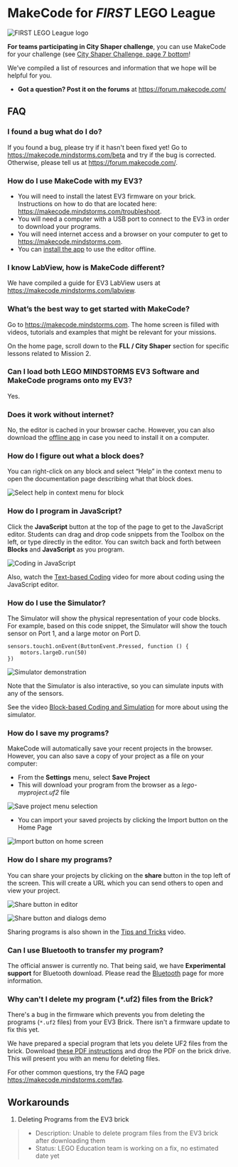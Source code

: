 # MakeCode for _FIRST_ LEGO League

![FIRST LEGO League logo](/static/fll/fll-logo.png)

**For teams participating in City Shaper challenge**, you can use MakeCode for your challenge (see [City Shaper Challenge, page 7 bottom](https://firstinspiresst01.blob.core.windows.net/fll/2020/city-shaper-game-guide-pdf.pdf)!

We’ve compiled a list of resources and information that we hope will be helpful for you.

* **Got a question? Post it on the forums** at https://forum.makecode.com/

## FAQ

### I found a bug what do I do?

If you found a bug, please try if it hasn't been fixed yet! Go to https://makecode.mindstorms.com/beta and try if the bug is corrected. Otherwise, please tell us at https://forum.makecode.com/.

### How do I use MakeCode with my EV3?

* You will need to install the latest EV3 firmware on your brick. Instructions on how to do that are located here: https://makecode.mindstorms.com/troubleshoot.
* You will need a computer with a USB port to connect to the EV3 in order to download your programs.
* You will need internet access and a browser on your computer to get to https://makecode.mindstorms.com.
* You can [install the app](/offline-app) to use the editor offline.

### I know LabView, how is MakeCode different?

We have compiled a guide for EV3 LabView users at https://makecode.mindstorms.com/labview.

### What’s the best way to get started with MakeCode?

Go to https://makecode.mindstorms.com. The home screen is filled with videos, tutorials and examples that might be relevant for your missions.

On the home page, scroll down to the **FLL / City Shaper** section for specific lessons related to Mission 2.

### Can I load both LEGO MINDSTORMS EV3 Software and MakeCode programs onto my EV3?

Yes.

### Does it work without internet?

No, the editor is cached in your browser cache. However, you can also download the [offline app](/offline-app) in case you need to install it on a computer.

### How do I figure out what a block does?

You can right-click on any block and select “Help” in the context menu to open the documentation page describing what that block does.

![Select help in context menu for block](/static/fll/context-help.jpg)

### How do I program in JavaScript?

Click the **JavaScript** button at the top of the page to get to the JavaScript editor. Students can drag and drop code snippets from the Toolbox on the left, or type directly in the editor. You can switch back and forth between **Blocks** and **JavaScript** as you program.

![Coding in JavaScript](/static/fll/code-js.gif)

Also, watch the [Text-based Coding](https://legoeducation.videomarketingplatform.co/v.ihtml/player.html?token=3513a83b87fe536b2dc512237465fd1b&source=embed&photo%5fid=35719471) video for more about coding using the JavaScript editor.

### How do I use the Simulator?

The Simulator will show the physical representation of your code blocks. For example, based on this code snippet, the Simulator will show the touch sensor on Port 1, and a large motor on Port D.

```blocks
sensors.touch1.onEvent(ButtonEvent.Pressed, function () {
    motors.largeD.run(50)
})
```

![Simulator demonstration](/static/fll/simulator.gif)

Note that the Simulator is also interactive, so you can simulate inputs with any of the sensors.

See the video [Block-based Coding and Simulation](https://legoeducation.videomarketingplatform.co/v.ihtml/player.html?token=629730c938e452f0fd7653fbc4708166&source=embed&photo%5fid=35719470) for more about using the simulator.

### How do I save my programs?

MakeCode will automatically save your recent projects in the browser. However, you can also save a copy of your project as a file on your computer:

* From the **Settings** menu, select **Save Project**
* This will download your program from the browser as a _lego-myproject.uf2_ file

![Save project menu selection](/static/fll/save-project.jpg)

* You can import your saved projects by clicking the Import button on the Home Page
 
![Import button on home screen](/static/fll/import-button.jpg)

### How do I share my programs?

You can share your projects by clicking on the **share** button in the top left of the screen.  This will create a URL which you can send others to open and view your project.
 
![Share button in editor](/static/fll/share-button.jpg)

![Share button and dialogs demo](/static/fll/share-program.gif)

Sharing programs is also shown in the [Tips and Tricks](https://legoeducation.videomarketingplatform.co/v.ihtml/player.html?token=5c594c2373367f7870196f519f3bfc7a&source=embed&photo%5fid=35719472) video.

### Can I use Bluetooth to transfer my program?

The official answer is currently no. That being said, we have **Experimental support** for Bluetooth download. Please read the [Bluetooth](/bluetooth) page for more information.


### Why can't I delete my program (*.uf2) files from the Brick?

There's a bug in the firmware which prevents you from deleting the programs (``*.uf2`` files) from your EV3 Brick. There isn't a firmware update to fix this yet.

We have prepared a special program that lets you delete UF2 files from the brick.
Download [these PDF instructions](/file-manager.pdf) and drop the PDF on the brick drive.
This will present you with an menu for deleting files.

For other common questions, try the FAQ page https://makecode.mindstorms.com/faq.

## Workarounds

1. Deleting Programs from the EV3 brick

>* Description: Unable to delete program files from the EV3 brick after downloading them
>* Status: LEGO Education team is working on a fix, no estimated date yet
